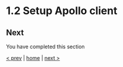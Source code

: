 # 1.2 Setup Apollo client




## Next

You have completed this section

[< prev](./1_1_2_codegen.md) | [home](../readme.md) | [next >](./1_3_queries_and_mutations.md)